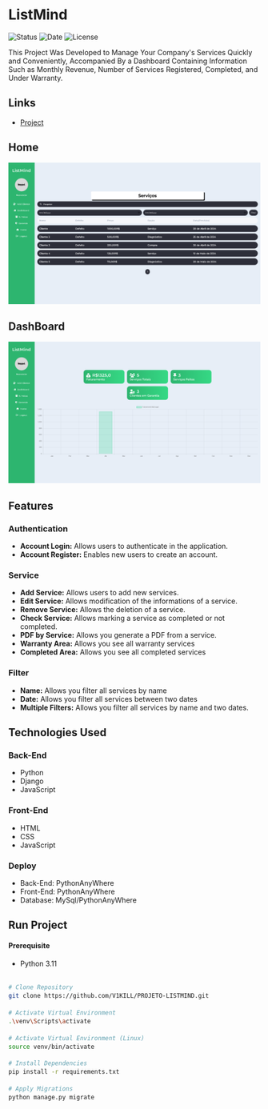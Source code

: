 # ListMind

![Status](https://img.shields.io/badge/STATUS-FINISHED-44CC11)
![Date](https://img.shields.io/badge/RELEASEDATE-DECEMBER-44CC11)
![License](https://img.shields.io/badge/LICENSE-MTI-44CC11)

This Project Was Developed to Manage Your Company's Services Quickly and Conveniently, Accompanied By a Dashboard Containing Information Such as Monthly Revenue, Number of Services Registered, Completed, and Under Warranty.

## Links

- [Project](https://listminder.pythonanywhere.com/)

## Home

![Home Layout](./assets/listmindhome.png)

## DashBoard

![Home Layout](./assets/listminddashboard.png)

## Features

### Authentication

- **Account Login:** Allows users to authenticate in the application.
- **Account Register:** Enables new users to create an account.

### Service

- **Add Service:** Allows users to add new services.
- **Edit Service:** Allows modification of the informations of a service.
- **Remove Service:** Allows the deletion of a service.
- **Check Service:** Allows marking a service as completed or not completed.
- **PDF by Service:** Allows you generate a PDF from a service.
- **Warranty Area:** Allows you see all warranty services
- **Completed Area:** Allows you see all completed services

### Filter

- **Name:** Allows you filter all services by name
- **Date:** Allows you filter all services between two dates
- **Multiple Filters:** Allows you filter all services by name and two dates.

## Technologies Used

### Back-End
- Python
- Django
- JavaScript

### Front-End
- HTML
- CSS
- JavaScript

### Deploy
- Back-End: PythonAnyWhere
- Front-End: PythonAnyWhere
- Database: MySql/PythonAnyWhere

## Run Project

#### Prerequisite
- Python 3.11

```bash

# Clone Repository
git clone https://github.com/V1KILL/PROJETO-LISTMIND.git

# Activate Virtual Environment
.\venv\Scripts\activate

# Activate Virtual Environment (Linux)
source venv/bin/activate

# Install Dependencies
pip install -r requirements.txt

# Apply Migrations
python manage.py migrate
